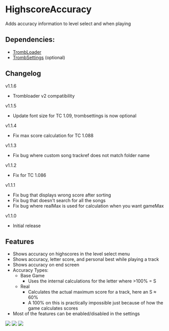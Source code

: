 # HighscoreAccuracy
Adds accuracy information to level select and when playing

## Dependencies:
- [TrombLoader](https://github.com/NyxTheShield/TrombLoader)
- [TrombSettings](https://github.com/HypersonicSharkz/TrombSettings) (optional)

## Changelog
v1.1.6
- Trombloader v2 compatibility

v1.1.5
- Update font size for TC 1.09, trombsettings is now optional

v1.1.4
- Fix max score calculation for TC 1.088

v1.1.3
- Fix bug where custom song trackref does not match folder name

v1.1.2
- Fix for TC 1.086

v1.1.1
- Fix bug that displays wrong score after sorting
- Fix bug that doesn't search for all the songs
- Fix bug where realMax is used for calculation when you want gameMax

v1.1.0
- Initial release

## Features
- Shows accuracy on highscores in the level select menu
- Shows accuracy, letter score, and personal best while playing a track
- Shows accuracy on end screen
- Accuracy Types:
  - Base Game
    - Uses the internal calculations for the letter where >100% = S
  - Real
    - Calculates the actual maximum score for a track, here an S ≈ 60%
    - A 100% on this is practically impossible just because of how the game calculates scores
- Most of the features can be enabled/disabled in the settings

<img src="https://i.imgur.com/LWLTWFz.jpg"/>
<img src="https://i.imgur.com/EDYfzlU.jpg"/>
<img src="https://i.imgur.com/gspIepv.jpg"/>
